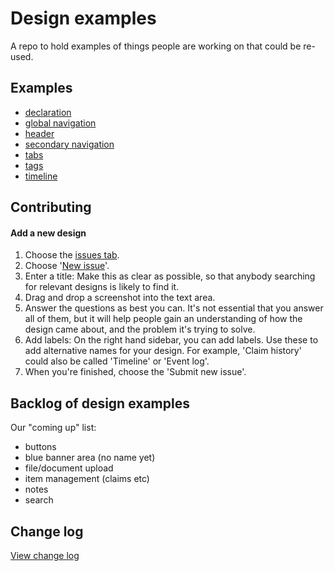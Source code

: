 # Design examples

A repo to hold examples of things people are working on that could be re-used.

## Examples

- [declaration](https://dwp-design-examples.herokuapp.com/example/declaration)
- [global navigation](https://dwp-design-examples.herokuapp.com/example/navigation-global)
- [header](https://dwp-design-examples.herokuapp.com/example/header)
- [secondary navigation](https://dwp-design-examples.herokuapp.com/example/navigation-secondary)
- [tabs](https://dwp-design-examples.herokuapp.com/example/tabs)
- [tags](https://dwp-design-examples.herokuapp.com/example/tags)
- [timeline](https://dwp-design-examples.herokuapp.com/example/timeline)

## Contributing

#### Add a new design

1) Choose the [issues tab](https://github.com/dwpdigitaltech/design-examples/issues).
2) Choose '[New issue](https://github.com/dwpdigitaltech/design-examples/issues/new)'.
3) Enter a title: Make this as clear as possible, so that anybody searching for relevant designs is likely to find it.
4) Drag and drop a screenshot into the text area.
5) Answer the questions as best you can. It's not essential that you answer all of them, but it will help people gain an understanding of how the design came about, and the problem it's trying to solve.
6) Add labels: On the right hand sidebar, you can add labels. Use these to add alternative names for your design. For example, 'Claim history' could also be called 'Timeline' or 'Event log'.
7) When you're finished, choose the 'Submit new issue'.

## Backlog of design examples
Our "coming up" list:
- buttons
- blue banner area (no name yet)
- file/document upload
- item management (claims etc)
- notes
- search

## Change log
[View change log](/CHANGELOG.md)
